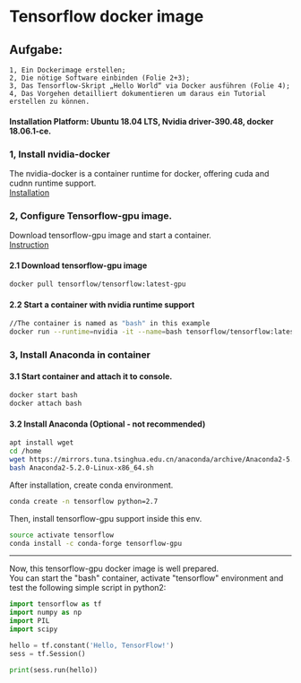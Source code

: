 # Tensorflow docker image    

## Aufgabe:  
	1, Ein Dockerimage erstellen;  
	2, Die nötige Software einbinden (Folie 2+3);  
	3, Das Tensorflow-Skript „Hello World“ via Docker ausführen (Folie 4);  
	4, Das Vorgehen detailliert dokumentieren um daraus ein Tutorial erstellen zu können.  

#### Installation Platform: Ubuntu 18.04 LTS, Nvidia driver-390.48, docker 18.06.1-ce.  

### 1, Install nvidia-docker  
The nvidia-docker is a container runtime for docker, offering cuda and cudnn runtime support.  
[Installation](https://github.com/NVIDIA/nvidia-docker/blob/master/README.md)  


### 2, Configure Tensorflow-gpu image.  
Download tensorflow-gpu image and start a container.  
[Instruction](https://www.tensorflow.org/install/docker)  

#### 2.1 Download tensorflow-gpu image  
```Bash
docker pull tensorflow/tensorflow:latest-gpu
```

#### 2.2 Start a container with nvidia runtime support  
```Bash
//The container is named as "bash" in this example
docker run --runtime=nvidia -it --name=bash tensorflow/tensorflow:latest-gpu bash
```

### 3, Install Anaconda in container  
#### 3.1 Start container and attach it to console.  
```Bash
docker start bash
docker attach bash
```

#### 3.2 Install Anaconda  (Optional - not recommended)
```Bash
apt install wget
cd /home
wget https://mirrors.tuna.tsinghua.edu.cn/anaconda/archive/Anaconda2-5.2.0-Linux-x86_64.sh
bash Anaconda2-5.2.0-Linux-x86_64.sh
```

After installation, create conda environment.  
```Bash
conda create -n tensorflow python=2.7
```

Then, install tensorflow-gpu support inside this env.  
```Bash
source activate tensorflow
conda install -c conda-forge tensorflow-gpu
```


--------------------------------


Now, this tensorflow-gpu docker image is well prepared.   
You can start the "bash" container, activate "tensorflow" environment and test the following simple script in python2:  

```Python
import tensorflow as tf
import numpy as np
import PIL
import scipy

hello = tf.constant('Hello, TensorFlow!')
sess = tf.Session()

print(sess.run(hello))
```
